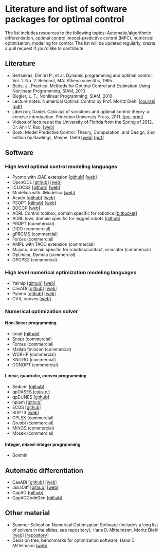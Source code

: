 # Literature and list of software packages for optimal control 

The list includes resources to the following topics: Automatic/algorithmic differentiation, optimal control, model-predictive control (MPC), numerical optimization, modeling for control.  The list will be updated regularly, create a pull request if you'd like to contribute.

## Literature

* Bertsekas, Dimitri P., et al. Dynamic programming and optimal control. Vol. 1. No. 2. Belmont, MA: Athena scientific, 1995.
* Betts, J., Practical Methods for Optimal Control and Estimation Using Nonlinear Programming, SIAM, 2010
* Biegler, L. T., Nonlinear Programming, SIAM, 2010
* Lecture notes: Numerical Optimal Control by Prof. Moritz Diehl [[course](https://www.syscop.de/teaching/ss2017/numerical-optimal-control)] [[pdf](https://www.syscop.de/files/2017ss/NOC/script/book-NOCSE.pdf)]
* Liberzon, Daniel. Calculus of variations and optimal control theory: a concise introduction. Princeton University Press, 2011. [[pre-print](http://liberzon.csl.illinois.edu/teaching/cvoc.pdf)]
* Videos of lectures at the University of Florida from the Spring of 2012. Dr. Anil V. Rao. [[web](http://www.anilvrao.com/Optimal-Control-Videos.html)]
* Book: Model Predictive Control: Theory, Computation, and Design, 2nd Edition by Rawlings, Mayne, Diehl [[web](https://sites.engineering.ucsb.edu/~jbraw/mpc/)] [[pdf](https://sites.engineering.ucsb.edu/~jbraw/mpc/MPC-book-2nd-edition-2nd-printing.pdf)]

## Software 

### High level optimal control modeling languages

- Pyomo with .DAE extension [[github](https://github.com/Pyomo/pyomo)] [[web](http://www.pyomo.org/)] 
- OpenOCL [[github](https://github.com/OpenOCL/OpenOCL)] [[web](https://openocl.org/)] 
- ICLOCS2 [[github](https://github.com/ImperialCollegeLondon/ICLOCS/)] [[web](http://www.ee.ic.ac.uk/ICLOCS/)] 
- Modelica with JModelica [[web](https://jmodelica.org/)] 
- Acado [[github](https://github.com/acado/acado)] [[web](http://acado.github.io/)]
- PSOPT [[github](https://github.com/PSOPT/psopt)] [[web](http://www.psopt.org/)]
- BOCOP [[web](https://www.bocop.org/)]
- ADRL Control toolbox, domain specific for robotics [[bitbucket](https://bitbucket.org/adrlab/ct/wiki/Home)]
- ADRL towr, domain specific for legged robots [[github](https://github.com/ethz-adrl/towr)]
- PROPT (commercial)
- DIDO (commercial)
- gPROMS (commercial)
- Forces (commercial)
- AMPL with TACO extension (commercial)
- Mujoco, domain specific for robotics/contact, simulator (commercial)
- Optimica, Dymola (commercial)
- GPOPS2 (commercial)

### High level numerical optimization modeling languages

- Yalmip [[github](https://github.com/yalmip/YALMIP)] [[web](https://yalmip.github.io/)] 
- CasADi [[github](https://github.com/casadi/casadi)] [[web](https://web.casadi.org/)]
- Pyomo [[github](https://github.com/Pyomo/pyomo)] [[web](http://www.pyomo.org/)] 
- CVX, convex [[web](http://cvxr.com/cvx/)]

### Numerical optimization solver 

#### Non-linear programming

- Ipopt [[github](https://github.com/coin-or/Ipopt)]
- Snopt (commercial)
- Forces (commercial)
- Matlab fmincon (commercial)
- WORHP (commercial)
- KNITRO (commercial)
- CONOPT (commercial)


#### Linear, quadratic, convex programming

- Sedumi [[github](https://github.com/sqlp/sedumi)]
- qpOASES [[coin-or](https://projects.coin-or.org/qpOASES)]
- qpDUNES [[github](https://github.com/jfrasch/qpDUNES)]
- hpipm [[github](https://github.com/giaf/hpipm)]
- ECOS [[github](https://github.com/embotech/ecos)]
- SDPT3 [[web](http://www.math.nus.edu.sg/~mattohkc/sdpt3.html)]
- CPLEX (commercial)
- Gruobi (commercial)
- MINOS (commercial)
- Mosek (commercial)

#### Integer, mixed-integer programming

- Bonmin

## Automatic differentiation

- CasADi [[github](https://github.com/casadi/casadi)] [[web](https://web.casadi.org/)]
- JuliaDiff [[github](https://github.com/JuliaDiff/)] [[web](http://www.juliadiff.org/)]
- CppAD [[github](https://github.com/coin-or/CppAD)]
- CppADCodeGen [[github](https://github.com/joaoleal/CppADCodeGen)]


## Other material

- Summer School on Numerical Optimization Software (includes a long list of solvers in the slides, see repository), Hans D. Mittelmann, Moritz Diehl [[web](https://www.syscop.de/teaching/2016/summer-school-on-numerical-optimization-software)] [[repository](https://gitlab.syscop.de/teaching/NOS_public)]
- Decision tree, benchmarks for optimization software, Hans D. Mittelmann [[web](http://plato.asu.edu/)]

